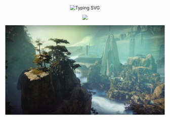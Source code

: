 <p align="center">
  <img src="https://readme-typing-svg.demolab.com?font=Fira+Code&weight=600&pause=35&color=AFFFF6FF&center=true&vCenter=true&width=380&lines=Script Kiddie" alt="Typing SVG">
</p>

<p align="center">
  <a href="https://github.com/vbiskit?tab=repositories"><img src="https://img.shields.io/badge/-Explore%20my%20Repos-24292e?style=for-the-badge&logo=Github"></a>
</p>

![destiny2](destiny2.jpg)
